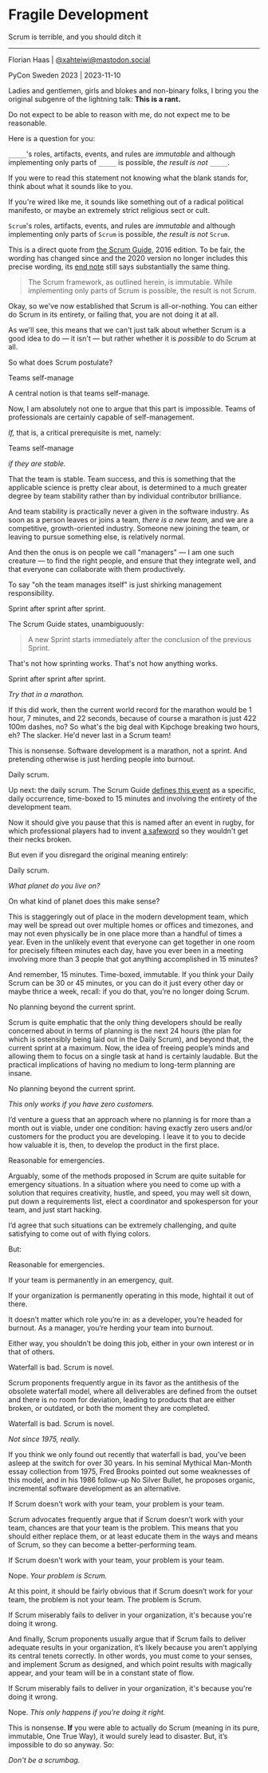 # Fragile Development
Scrum is terrible, and you should ditch it

* * *

Florian Haas | [@xahteiwi@mastodon.social](https://mastodon.social/@xahteiwi)

PyCon Sweden 2023 | 2023-11-10

<!-- Note --> 
Ladies and gentlemen, girls and blokes and non-binary folks, I bring you the original subgenre of the lightning talk:
**This is a rant.**

Do not expect to be able to reason with me, do not expect me to be reasonable.

Here is a question for you:


`_____`'s roles, artifacts, events, and rules are _immutable_ and
although implementing only parts of `_____` is possible, _the result
is not_ `_____`.

<!-- Note -->
If you were to read this statement not knowing what the blank stands for, think about what it sounds like to you. 

If you're wired like me, it sounds like something out of a radical political manifesto, or maybe an extremely strict religious sect or cult.


`Scrum`'s roles, artifacts, events, and rules are _immutable_ and
although implementing only parts of `Scrum` is possible, _the result
is not_ `Scrum`.

<!-- Note -->
This is a direct quote from [the Scrum Guide](https://scrumguides.org/scrum-guide.html), 2016 edition.
To be fair, the wording has changed since and the 2020 version no longer includes this precise wording, its [end note](https://scrumguides.org/scrum-guide.html#end-note) still says substantially the same thing.

> The Scrum framework, as outlined herein, is immutable. While implementing only parts of Scrum is possible, the result is not Scrum.

Okay, so we've now established that Scrum is all-or-nothing.
You can either do Scrum in its entirety, or failing that, you are not doing it at all.

As we'll see, this means that we can't just talk about whether Scrum is a good idea to do — it isn't — but rather whether it is *possible* to do Scrum at all.

So what does Scrum postulate?


Teams self-manage

<!-- Note -->
A central notion is that teams self-manage.

Now, I am absolutely not one to argue that this part is impossible.
Teams of professionals are certainly capable of self-management.

*If,* that is, a critical prerequisite is met, namely:


Teams self-manage

_if they are stable._

<!-- Note -->
That the team is stable.
Team success, and this is something that the applicable science is pretty clear about, is determined to a much greater degree by team stability rather than by individual contributor brilliance.

And team stability is practically never a given in the software industry.
As soon as a person leaves or joins a team, *there is a new team,* and we are a competitive, growth-oriented industry.
Someone new joining the team, or leaving to pursue something else, is relatively normal.

And then the onus is on people we call "managers" — I am one such creature — to find the right people, and ensure that they integrate well, and that everyone can collaborate with them productively.

To say "oh the team manages itself" is just shirking management responsibility.


Sprint after sprint after sprint.

<!-- Note -->
The Scrum Guide states, unambiguously:

> A new Sprint starts immediately after the conclusion of the previous Sprint.

That's not how sprinting works. That's not how anything works.


Sprint after sprint after sprint.

_Try that in a marathon._

<!-- Note -->
If this did work, then the current world record for the marathon would be 1 hour, 7 minutes, and 22 seconds, because of course a marathon is just 422 100m dashes, no?
So what's the big deal with Kipchoge breaking two hours, eh?
The slacker. He'd never last in a Scrum team!

This is nonsense.
Software development is a marathon, not a sprint.
And pretending otherwise is just herding people into burnout.


Daily scrum.

<!-- Note -->
Up next: the daily scrum.
The Scrum Guide [defines this event](https://scrumguides.org/scrum-guide.html#daily-scrum) as a specific, daily occurrence, time-boxed to 15 minutes and involving the entirety of the development team.

Now it should give you pause that this is named after an event in rugby, for which professional players had to invent [a safeword](https://en.wikipedia.org/wiki/Safeword_(sports)) so they wouldn't get their necks broken.

But even if you disregard the original meaning entirely: 


Daily scrum.

_What planet do you live on?_

<!-- Note -->
On what kind of planet does this make sense?

This is staggeringly out of place in the modern development team, which may well be spread out over multiple homes or offices and timezones, and may not even physically be in one place more than a handful of times a year. 
Even in the unlikely event that everyone can get together in one room for precisely fifteen minutes each day, have you ever been in a meeting involving more than 3 people that got anything accomplished in 15 minutes?

And remember, 15 minutes. Time-boxed, immutable. If you think your Daily Scrum can be 30 or 45 minutes, or you can do it just every other day or maybe thrice a week, recall: if you do that, you’re no longer doing Scrum.


No planning beyond the current sprint.

<!-- Note -->
Scrum is quite emphatic that the only thing developers should be really concerned about in terms of planning is the next 24 hours (the plan for which is ostensibly being laid out in the Daily Scrum), and beyond that, the current sprint at a maximum.
Now, the idea of freeing people’s minds and allowing them to focus on a single task at hand is certainly laudable.
But the practical implications of having no medium to long-term planning are insane.


No planning beyond the current sprint.

_This only works if you have zero customers._

<!-- Note -->
I’d venture a guess that an approach where no planning is for more than a month out is viable, under one condition: having exactly zero users and/or customers for the product you are developing.
I leave it to you to decide how valuable it is, then, to develop the product in the first place.


Reasonable for emergencies.

<!-- Note -->
Arguably, some of the methods proposed in Scrum are quite suitable for emergency situations.
In a situation where you need to come up with a solution that requires creativity, hustle, and speed, you may well sit down, put down a requirements list, elect a coordinator and spokesperson for your team, and just start hacking.

I’d agree that such situations can be extremely challenging, and quite satisfying to come out of with flying colors.

But:


Reasonable for emergencies.

If your team is permanently in an emergency, _quit._

<!-- Note -->
If your organization is permanently operating in this mode, hightail it out of there.

It doesn’t matter which role you’re in: as a developer, you’re headed for burnout.
As a manager, you’re herding your team into burnout.

Either way, you shouldn’t be doing this job, either in your own interest or in that of others.


Waterfall is bad. Scrum is novel.

<!-- Note -->
Scrum proponents frequently argue in its favor as the antithesis of the obsolete waterfall model, where all deliverables are defined from the outset and there is no room for deviation, leading to products that are either broken, or outdated, or both the moment they are completed.


Waterfall is bad. Scrum is novel.

_Not since 1975, really._

<!-- Note -->
If you think we only found out recently that waterfall is bad, you’ve been asleep at the switch for over 30 years. 
In his seminal Mythical Man-Month essay collection from 1975, Fred Brooks pointed out some weaknesses of this model, and in his 1986 follow-up No Silver Bullet, he proposes organic, incremental software development as an alternative.


If Scrum doesn't work with your team, your problem is your team.

<!-- Note -->
Scrum advocates frequently argue that if Scrum doesn’t work with your team, chances are that your team is the problem.
This means that you should either replace them, or at least educate them in the ways and means of Scrum, so they can become a better-performing team.


If Scrum doesn't work with your team, your problem is your team.

Nope. _Your problem is Scrum._

<!-- Note -->
At this point, it should be fairly obvious that if Scrum doesn’t work for your team, the problem is not your team.
The problem is Scrum.


If Scrum miserably fails to deliver in your organization, it's
because you're doing it wrong.

<!-- Note -->
And finally, Scrum proponents usually argue that if Scrum fails to deliver adequate results in your organization, it’s likely because you aren’t applying its central tenets correctly.
In other words, you must come to your senses, and implement Scrum as designed, and which point results with magically appear, and your team will be in a constant state of flow.


If Scrum miserably fails to deliver in your organization, it's
because you're doing it wrong.

Nope. _This only happens if you're doing it right._

<!-- Note -->
This is nonsense. 
**If** you were able to actually do Scrum (meaning in its pure, immutable, One True Way), it would surely lead to disaster.
But, it’s impossible to do so anyway. So:


_Don't be a scrumbag._
